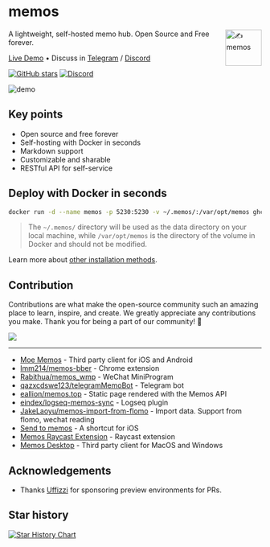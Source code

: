 # memos

<img height="72px" src="https://usememos.com/logo.webp" alt="✍️ memos" align="right" />

A lightweight, self-hosted memo hub. Open Source and Free forever.

<a href="https://demo.usememos.com/">Live Demo</a> •
Discuss in <a href="https://t.me/+-_tNF1k70UU4ZTc9">Telegram</a> / <a href="https://discord.gg/tfPJa4UmAv">Discord</a>

<p>
  <a href="https://github.com/usememos/memos/stargazers"><img alt="GitHub stars" src="https://img.shields.io/github/stars/usememos/memos" /></a>
  <a href="https://discord.gg/tfPJa4UmAv"><img alt="Discord" src="https://img.shields.io/badge/discord-chat-5865f2?logo=discord&logoColor=f5f5f5" /></a>
</p>

![demo](https://usememos.com/demo.webp)

## Key points

- Open source and free forever
- Self-hosting with Docker in seconds
- Markdown support
- Customizable and sharable
- RESTful API for self-service

## Deploy with Docker in seconds

```bash
docker run -d --name memos -p 5230:5230 -v ~/.memos/:/var/opt/memos ghcr.io/usememos/memos:latest
```

> The `~/.memos/` directory will be used as the data directory on your local machine, while `/var/opt/memos` is the directory of the volume in Docker and should not be modified.

Learn more about [other installation methods](https://usememos.com/docs#installation).

## Contribution

Contributions are what make the open-source community such an amazing place to learn, inspire, and create. We greatly appreciate any contributions you make. Thank you for being a part of our community! 🥰

<a href="https://github.com/usememos/memos/graphs/contributors">
  <img src="https://contrib.rocks/image?repo=usememos/memos" />
</a>

---

- [Moe Memos](https://memos.moe/) - Third party client for iOS and Android
- [lmm214/memos-bber](https://github.com/lmm214/memos-bber) - Chrome extension
- [Rabithua/memos_wmp](https://github.com/Rabithua/memos_wmp) - WeChat MiniProgram
- [qazxcdswe123/telegramMemoBot](https://github.com/qazxcdswe123/telegramMemoBot) - Telegram bot
- [eallion/memos.top](https://github.com/eallion/memos.top) - Static page rendered with the Memos API
- [eindex/logseq-memos-sync](https://github.com/EINDEX/logseq-memos-sync) - Logseq plugin
- [JakeLaoyu/memos-import-from-flomo](https://github.com/JakeLaoyu/memos-import-from-flomo) - Import data. Support from flomo, wechat reading
- [Send to memos](https://sharecuts.cn/shortcut/12640) - A shortcut for iOS
- [Memos Raycast Extension](https://www.raycast.com/JakeYu/memos) - Raycast extension
- [Memos Desktop](https://github.com/xudaolong/memos-desktop) - Third party client for MacOS and Windows

## Acknowledgements

- Thanks [Uffizzi](https://www.uffizzi.com/) for sponsoring preview environments for PRs.

## Star history

[![Star History Chart](https://api.star-history.com/svg?repos=usememos/memos&type=Date)](https://star-history.com/#usememos/memos&Date)
